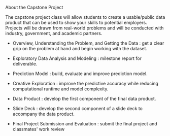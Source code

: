 About the Capstone Project

The capstone project class will allow students to create a usable/public data product that can be used to show your skills to potential employers. Projects will be drawn from real-world problems and will be conducted with industry, government, and academic partners.

- Overview, Understanding the Problem, and Getting the Data : get a clear grip on the problem at hand and begin working with the dataset.

- Exploratory Data Analysis and Modeling : milestone report for deliverable.

- Prediction Model : build, evaluate and improve prediction model.

- Creative Exploration : improve the predictive accuracy while reducing computational runtime and model complexity.

- Data Product : develop the first component of the final data product.

- Slide Deck : develop the second component of a slide deck to accompany the data product.

- Final Project Submission and Evaluation : submit the final project and classmates' work review
